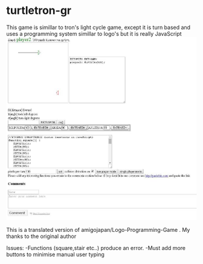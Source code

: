 # turtletron-gr

This game is simillar to tron's light cycle game, except it is turn based and uses a programming system simillar to logo's but it is really JavaScript
<img src="turtletron_2player.jpg" />

This is a translated version of amigojapan/Logo-Programming-Game .
My thanks to the original author

Issues:
-Functions (square,stair etc..) produce an error.
-Must add more buttons to minimise manual user typing

